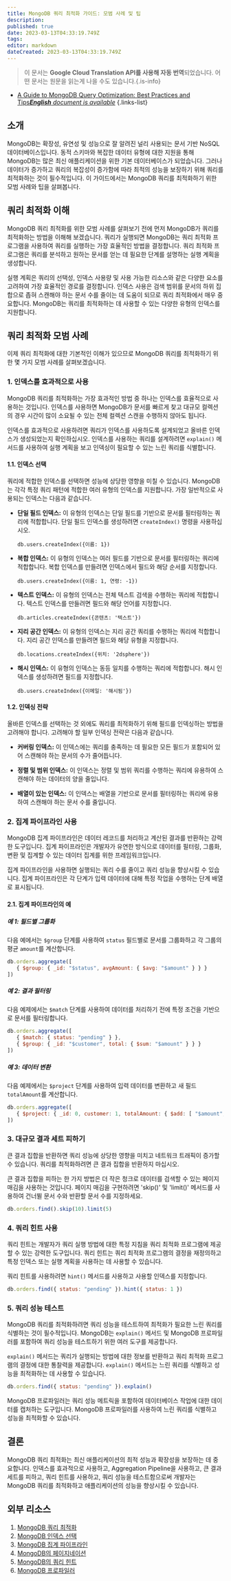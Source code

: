 ```yaml
---
title: MongoDB 쿼리 최적화 가이드: 모범 사례 및 팁
description: 
published: true
date: 2023-03-13T04:33:19.749Z
tags: 
editor: markdown
dateCreated: 2023-03-13T04:33:19.749Z
---
```


> 이 문서는 **Google Cloud Translation API를 사용해 자동 번역**되었습니다.
어떤 문서는 원문을 읽는게 나을 수도 있습니다.{.is-info}



- [A Guide to MongoDB Query Optimization: Best Practices and Tips***English** document is available*](/en/Knowledge-base/NoSQL/a-guide-to-mongodb-query-optimization-best-practices-and-tips)
{.links-list}



## 소개

MongoDB는 확장성, 유연성 및 성능으로 잘 알려진 널리 사용되는 문서 기반 NoSQL 데이터베이스입니다. 동적 스키마와 복잡한 데이터 유형에 대한 지원을 통해 MongoDB는 많은 최신 애플리케이션을 위한 기본 데이터베이스가 되었습니다. 그러나 데이터가 증가하고 쿼리의 복잡성이 증가함에 따라 최적의 성능을 보장하기 위해 쿼리를 최적화하는 것이 필수적입니다. 이 가이드에서는 MongoDB 쿼리를 최적화하기 위한 모범 사례와 팁을 살펴봅니다.

## 쿼리 최적화 이해

MongoDB 쿼리 최적화를 위한 모범 사례를 살펴보기 전에 먼저 MongoDB가 쿼리를 최적화하는 방법을 이해해 보겠습니다. 쿼리가 실행되면 MongoDB는 쿼리 최적화 프로그램을 사용하여 쿼리를 실행하는 가장 효율적인 방법을 결정합니다. 쿼리 최적화 프로그램은 쿼리를 분석하고 원하는 문서를 얻는 데 필요한 단계를 설명하는 실행 계획을 생성합니다.

실행 계획은 쿼리의 선택성, 인덱스 사용량 및 사용 가능한 리소스와 같은 다양한 요소를 고려하여 가장 효율적인 경로를 결정합니다. 인덱스 사용은 검색 범위를 문서의 하위 집합으로 좁혀 스캔해야 하는 문서 수를 줄이는 데 도움이 되므로 쿼리 최적화에서 매우 중요합니다. MongoDB는 쿼리를 최적화하는 데 사용할 수 있는 다양한 유형의 인덱스를 지원합니다.

## 쿼리 최적화 모범 사례

이제 쿼리 최적화에 대한 기본적인 이해가 있으므로 MongoDB 쿼리를 최적화하기 위한 몇 가지 모범 사례를 살펴보겠습니다.

### 1. 인덱스를 효과적으로 사용

MongoDB 쿼리를 최적화하는 가장 효과적인 방법 중 하나는 인덱스를 효율적으로 사용하는 것입니다. 인덱스를 사용하면 MongoDB가 문서를 빠르게 찾고 대규모 컬렉션의 경우 시간이 많이 소요될 수 있는 전체 컬렉션 스캔을 수행하지 않아도 됩니다.

인덱스를 효과적으로 사용하려면 쿼리가 인덱스를 사용하도록 설계되었고 올바른 인덱스가 생성되었는지 확인하십시오. 인덱스를 사용하는 쿼리를 설계하려면 `explain()` 메서드를 사용하여 실행 계획을 보고 인덱싱이 필요할 수 있는 느린 쿼리를 식별합니다.

#### 1.1. 인덱스 선택

쿼리에 적합한 인덱스를 선택하면 성능에 상당한 영향을 미칠 수 있습니다. MongoDB는 각각 특정 쿼리 패턴에 적합한 여러 유형의 인덱스를 지원합니다. 가장 일반적으로 사용되는 인덱스는 다음과 같습니다.

- **단일 필드 인덱스:** 이 유형의 인덱스는 단일 필드를 기반으로 문서를 필터링하는 쿼리에 적합합니다. 단일 필드 인덱스를 생성하려면 `createIndex()` 명령을 사용하십시오.

  ```자바스크립트
  db.users.createIndex({이름: 1})
  ```

- **복합 인덱스:** 이 유형의 인덱스는 여러 필드를 기반으로 문서를 필터링하는 쿼리에 적합합니다. 복합 인덱스를 만들려면 인덱스에서 필드와 해당 순서를 지정합니다.

  ```자바스크립트
  db.users.createIndex({이름: 1, 연령: -1})
  ```

- **텍스트 인덱스:** 이 유형의 인덱스는 전체 텍스트 검색을 수행하는 쿼리에 적합합니다. 텍스트 인덱스를 만들려면 필드와 해당 언어를 지정합니다.

  ```자바스크립트
  db.articles.createIndex({콘텐츠: '텍스트'})
  ```

- **지리 공간 인덱스:** 이 유형의 인덱스는 지리 공간 쿼리를 수행하는 쿼리에 적합합니다. 지리 공간 인덱스를 만들려면 필드와 해당 유형을 지정합니다.

  ```자바스크립트
  db.locations.createIndex({위치: '2dsphere'})
  ```

- **해시 인덱스:** 이 유형의 인덱스는 동등 일치를 수행하는 쿼리에 적합합니다. 해시 인덱스를 생성하려면 필드를 지정합니다.

  ```자바스크립트
  db.users.createIndex({이메일: '해시됨'})
  ```

#### 1.2. 인덱싱 전략

올바른 인덱스를 선택하는 것 외에도 쿼리를 최적화하기 위해 필드를 인덱싱하는 방법을 고려해야 합니다. 고려해야 할 일부 인덱싱 전략은 다음과 같습니다.

- **커버링 인덱스:** 이 인덱스에는 쿼리를 충족하는 데 필요한 모든 필드가 포함되어 있어 스캔해야 하는 문서의 수가 줄어듭니다.

- **정렬 및 범위 인덱스:** 이 인덱스는 정렬 및 범위 쿼리를 수행하는 쿼리에 유용하여 스캔해야 하는 데이터의 양을 줄입니다.

- **배열이 있는 인덱스:** 이 인덱스는 배열을 기반으로 문서를 필터링하는 쿼리에 유용하여 스캔해야 하는 문서 수를 줄입니다.

### 2. 집계 파이프라인 사용

MongoDB 집계 파이프라인은 데이터 레코드를 처리하고 계산된 결과를 반환하는 강력한 도구입니다. 집계 파이프라인은 개발자가 유연한 방식으로 데이터를 필터링, 그룹화, 변환 및 집계할 수 있는 데이터 집계를 위한 프레임워크입니다.

집계 파이프라인을 사용하면 실행되는 쿼리 수를 줄이고 쿼리 성능을 향상시킬 수 있습니다. 집계 파이프라인은 각 단계가 입력 데이터에 대해 특정 작업을 수행하는 단계 배열로 표시됩니다.

#### 2.1. 집계 파이프라인의 예

##### 예 1: 필드별 그룹화

다음 예에서는 `$group` 단계를 사용하여 `status` 필드별로 문서를 그룹화하고 각 그룹의 평균 `amount`를 계산합니다.

```javascript
db.orders.aggregate([
   { $group: { _id: "$status", avgAmount: { $avg: "$amount" } } }
])
```

##### 예 2: 결과 필터링

다음 예제에서는 `$match` 단계를 사용하여 데이터를 처리하기 전에 특정 조건을 기반으로 문서를 필터링합니다.

```javascript
db.orders.aggregate([
   { $match: { status: "pending" } },
   { $group: { _id: "$customer", total: { $sum: "$amount" } } }
])
```

##### 예 3: 데이터 변환

다음 예제에서는 `$project` 단계를 사용하여 입력 데이터를 변환하고 새 필드 `totalAmount`를 계산합니다.

```javascript
db.orders.aggregate([
   { $project: { _id: 0, customer: 1, totalAmount: { $add: [ "$amount", "$tax" ] } } }
])
```

### 3. 대규모 결과 세트 피하기

큰 결과 집합을 반환하면 쿼리 성능에 상당한 영향을 미치고 네트워크 트래픽이 증가할 수 있습니다. 쿼리를 최적화하려면 큰 결과 집합을 반환하지 마십시오.

큰 결과 집합을 피하는 한 가지 방법은 더 작은 청크로 데이터를 검색할 수 있는 페이지 매김을 사용하는 것입니다. 페이지 매김을 구현하려면 'skip()' 및 'limit()' 메서드를 사용하여 건너뛸 문서 수와 반환할 문서 수를 지정하세요.

```javascript
db.orders.find().skip(10).limit(5)
```

### 4. 쿼리 힌트 사용

쿼리 힌트는 개발자가 쿼리 실행 방법에 대한 특정 지침을 쿼리 최적화 프로그램에 제공할 수 있는 강력한 도구입니다. 쿼리 힌트는 쿼리 최적화 프로그램의 결정을 재정의하고 특정 인덱스 또는 실행 계획을 사용하는 데 사용할 수 있습니다.

쿼리 힌트를 사용하려면 `hint()` 메서드를 사용하고 사용할 인덱스를 지정합니다.

```javascript
db.orders.find({ status: "pending" }).hint({ status: 1 })
```

### 5. 쿼리 성능 테스트

MongoDB 쿼리를 최적화하려면 쿼리 성능을 테스트하여 최적화가 필요한 느린 쿼리를 식별하는 것이 필수적입니다. MongoDB는 `explain()` 메서드 및 MongoDB 프로파일러를 포함하여 쿼리 성능을 테스트하기 위한 여러 도구를 제공합니다.

`explain()` 메서드는 쿼리가 실행되는 방법에 대한 정보를 반환하고 쿼리 최적화 프로그램의 결정에 대한 통찰력을 제공합니다. `explain()` 메서드는 느린 쿼리를 식별하고 성능을 최적화하는 데 사용할 수 있습니다.

```javascript
db.orders.find({ status: "pending" }).explain()
```

MongoDB 프로파일러는 쿼리 성능 메트릭을 포함하여 데이터베이스 작업에 대한 데이터를 캡처하는 도구입니다. MongoDB 프로파일러를 사용하여 느린 쿼리를 식별하고 성능을 최적화할 수 있습니다.

## 결론

MongoDB 쿼리 최적화는 최신 애플리케이션의 최적 성능과 확장성을 보장하는 데 중요합니다. 인덱스를 효과적으로 사용하고, Aggregation Pipeline을 사용하고, 큰 결과 세트를 피하고, 쿼리 힌트를 사용하고, 쿼리 성능을 테스트함으로써 개발자는 MongoDB 쿼리를 최적화하고 애플리케이션의 성능을 향상시킬 수 있습니다.

## 외부 리소스

1. [MongoDB 쿼리 최적화](https://docs.mongodb.com/manual/query-optimization/)
2. [MongoDB 인덱스 선택](https://docs.mongodb.com/manual/indexes/)
3. [MongoDB 집계 파이프라인](https://docs.mongodb.com/manual/core/aggregation-pipeline/)
4. [MongoDB의 페이지네이션](https://docs.mongodb.com/manual/reference/method/cursor.skip/)
5. [MongoDB의 쿼리 힌트](https://docs.mongodb.com/manual/reference/method/cursor.hint/)
6. [MongoDB 프로파일러](https://docs.mongodb.com/manual/tutorial/manage-the-database-profiler/)